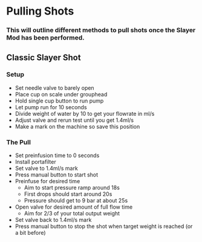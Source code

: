 # Pulling Shots
### This will outline different methods to pull shots once the Slayer Mod has been performed.

## Classic Slayer Shot
### Setup
- Set needle valve to barely open 
- Place cup on scale under grouphead
- Hold single cup button to run pump
- Let pump run for 10 seconds
- Divide weight of water by 10 to get your flowrate in ml/s
- Adjust valve and rerun test until you get 1.4ml/s
- Make a mark on the machine so save this position

### The Pull
* Set preinfusion time to 0 seconds
* Install portafilter
* Set valve to 1.4ml/s mark
* Press manual button to start shot
* Preinfuse for desired time
  * Aim to start pressure ramp around 18s
  * First drops should start around 20s 
  * Pressure should get to 9 bar at about 25s
* Open valve for desired amount of full flow time
  * Aim for 2/3 of your total output weight
* Set valve back to 1.4ml/s mark
* Press manual button to stop the shot when target weight is reached (or a bit before)
